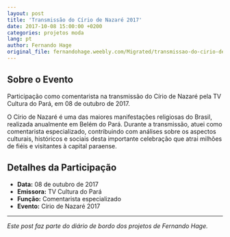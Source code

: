 ```yaml
---
layout: post
title: 'Transmissão do Círio de Nazaré 2017'
date: 2017-10-08 15:00:00 +0200
categories: projetos moda
lang: pt
author: Fernando Hage
original_file: fernandohage.weebly.com/Migrated/transmissao-do-cirio-de-nazare-2017.html
---
```


## Sobre o Evento

Participação como comentarista na transmissão do Círio de Nazaré pela TV Cultura do Pará, em 08 de outubro de 2017.

O Círio de Nazaré é uma das maiores manifestações religiosas do Brasil, realizada anualmente em Belém do Pará. Durante a transmissão, atuei como comentarista especializado, contribuindo com análises sobre os aspectos culturais, históricos e sociais desta importante celebração que atrai milhões de fiéis e visitantes à capital paraense.

## Detalhes da Participação

- **Data:** 08 de outubro de 2017
- **Emissora:** TV Cultura do Pará
- **Função:** Comentarista especializado
- **Evento:** Círio de Nazaré 2017

---

*Este post faz parte do diário de bordo dos projetos de Fernando Hage.*
